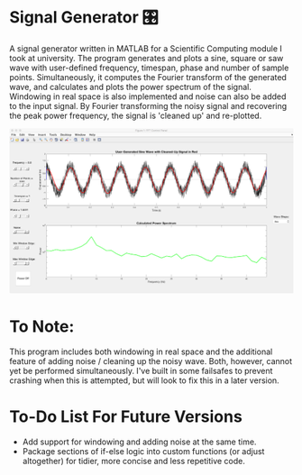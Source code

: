 # Signal Generator 🎛️

A signal generator written in MATLAB for a Scientific Computing module I took at university. The program generates and plots a sine, square or saw wave with user-defined frequency, timespan, phase and number of sample points. Simultaneously, it computes the Fourier transform of the generated wave, and calculates and plots the power spectrum of the signal. Windowing in real space is also implemented and noise can also be added to the input signal. By Fourier transforming the noisy signal and recovering the peak power frequency, the signal is 'cleaned up' and re-plotted.

![Screenshot](screen.png)

# To Note:

This program includes both windowing in real space and the additional feature of adding noise / cleaning up the noisy wave. Both, however, cannot yet be performed simultaneously. I've built in some failsafes to prevent crashing when this is attempted, but will look to fix this in a later version.

# To-Do List For Future Versions

* Add support for windowing and adding noise at the same time.
* Package sections of if-else logic into custom functions (or adjust altogether) for tidier, more concise and less repetitive code.
